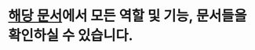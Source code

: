# [해당 문서](https://somber-rooster-d27.notion.site/KOSA-MIDAS-YOUNG-TALENT-CHALLENGE-2022-89fc269e9ec448968253ea0db3d35b03)에서 모든 역할 및 기능, 문서들을 확인하실 수 있습니다.
